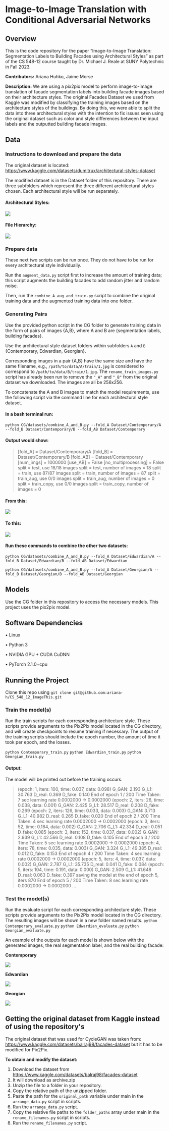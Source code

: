 # Image-to-Image Translation with Conditional Adversarial Networks

## Overview
This is the code repository for the paper “Image-to-Image Translation: Segmentation Labels to Building Facades using Architectural Styles” as part of the CS 548-12 course taught by Dr. Michael J. Reale at SUNY Polytechnic in Fall 2023.

**Contributors:** Ariana Huhko, Jaime Morse 

**Description:** We are using a pix2pix model to perform image-to-image translation of facade segmentation labels into building facade images based on their architecture styles. The original Facades Dataset we used from Kaggle was modified by classifying the training images based on the architecture styles of the buildings. By doing this, we were able to split the data into three architectural styles with the intention to fix issues seen using the original dataset such as color and style differences between the input labels and the outputted building facade images.
 
## Data
### Instructions to download and prepare the data
The original dataset is located: https://www.kaggle.com/datasets/dumitrux/architectural-styles-dataset

The modified dataset is in the Dataset folder of this repository. There are three subfolders which represent the three different architectural styles chosen. Each architectural style will be run separately.

#### Architectural Styles:

![](https://lh7-us.googleusercontent.com/hlam0QGf9KcdIBXQRWpATM936C-tpZhWR6H2FX1Gu-hewwJEdAiGp7GnW9CXvUC_qxtelByw-R0V9Q42Xh4BBpzflIXvWP2zCypHor5PTM2wEJSSWxIafMmFR6KSHpInkJrIQZK0d_4_E7pmf_eQq8I)


#### File Hierarchy:

![](https://lh7-us.googleusercontent.com/lN-XHqsWWZW5FevhYJ2ebbbw_qaiZe0thYHy3pr5pdJzJl0DiD3HE6tC1VGxSlrWUmLa7HfqOjG5cMzx6eX4Gt8Nx21uH5a5uY6Da-Q4lf7BgCXpxTOq862zHl4XD0t2quo2EFYa2SygSqzoW8RxHGQ)

### Prepare data
These next two scripts can be run once. They do not have to be run for every architectural style individually.

Run the `augment_data.py` script first to increase the amount of training data; this script augments the building facades to add random jitter and random noise. 

Then, run the `combine_A_aug_and_train.py` script to combine the original training data and the augmented training data into one folder.

### Generating Pairs
Use the provided python script in the CG folder to generate training data in the form of pairs of images {A,B}, where A and B are {segmentation labels, building facades}.


Use the architectural style dataset folders within subfolders `A` and `B` {Contemporary, Edwardian, Georgian}. 


Corresponding images in a pair {A,B} have the same size and have the same filename, e.g., `/path/to/data/A/train/1.jpg` is considered to correspond to `/path/to/data/B/train/1.jpg`. The `rename_train_images.py` script has already been run to remove the  `"_A"` and `"_B"` from the original dataset we downloaded. The images are all be 256x256.


To concatenate the A and B images to match the model requirements, use the following script via the command line for each architectural style dataset.


#### In a bash terminal run:
`python CG/datasets/combine_A_and_B.py --fold_A Dataset/Contemporary/A --fold_B Dataset/Contemporary/B --fold_AB Dataset/Contemporary`

#### Output would show: 
>[fold_A] =  Dataset/Contemporary/A
[fold_B] =  Dataset/Contemporary/B
[fold_AB] =  Dataset/Contemporary
[num_imgs] =  1000000
[use_AB] =  False
[no_multiprocessing] =  False
split = test, use 18/18 images
split = test, number of images = 18
split = train, use 87/87 images
split = train, number of images = 87
split = train_aug, use 0/0 images
split = train_aug, number of images = 0
split = train_copy, use 0/0 images
split = train_copy, number of images = 0


#### From this:


![](https://lh7-us.googleusercontent.com/6mKijR9LbzrayXcDLK8Sg9Z-CoYKcg4ZDTSbw6ak8meS76XC_V47pVxAMLhNhJQvL9AFj3h79Lf9-HVHFupYtyhxd8KwVk6JkJ0Xni4mruhscLs6UUFdjzLQXnS7jLWssHarGmOQWAd9_qorE7sovGM)


#### To this:

![](https://lh7-us.googleusercontent.com/rgcVo4FIeNz_3W-hFFxrEeTdhuTO_mJfxLaxE0cd-GydCHH4ghWjYOVtOWoFwwAjJ_2lDU0afgFKYutXsDXWni84xO6RBDWU8IzMw_1q4nsj2AYTc-jV3BpQx5-ZBtJoGS9UJp-NvzpoJRwL7B1nNCw)


#### Run these commands to combine the other two datasets:
`python CG/datasets/combine_A_and_B.py --fold_A Dataset/Edwardian/A --fold_B Dataset/Edwardian/B --fold_AB Dataset/Edwardian`

`python CG/datasets/combine_A_and_B.py --fold_A Dataset/Georgian/A --fold_B Dataset/Georgian/B --fold_AB Dataset/Georgian`


## Models
Use the CG folder in this repository to access the necessary models. This project uses the pix2pix model.

## Software Dependencies
• Linux

• Python 3

• NVIDIA GPU + CUDA CuDNN

• PyTorch 2.1.0+cpu

## Running the Project
Clone this repo using `git clone git@github.com:ariana-h/CS_548_12_ImageThis.git`

### Train the model(s)
Run the train scripts for each corresponding architecture style. These scripts provide arguments to the Pix2Pix model located in the CG directory, and will create checkpoints to resume training if necessary. The output of the training scripts should include the epoch number, the amount of time it took per epoch, and the losses.

`python Contemporary_train.py`
`python Edwardian_train.py`
`python Georgian_train.py`

#### Output: 
The model will be printed out before the training occurs.
>(epoch: 1, iters: 100, time: 0.037, data: 0.098) G_GAN: 2.193 G_L1: 30.763 D_real: 0.369 D_fake: 0.140 
End of epoch 1 / 200     Time Taken: 7 sec
learning rate 0.0002000 -> 0.0002000
(epoch: 2, iters: 26, time: 0.038, data: 0.001) G_GAN: 2.425 G_L1: 28.517 D_real: 0.208 D_fake: 0.269 
(epoch: 2, iters: 126, time: 0.033, data: 0.003) G_GAN: 3.713 G_L1: 40.982 D_real: 0.265 D_fake: 0.020 
End of epoch 2 / 200     Time Taken: 4 sec
learning rate 0.0002000 -> 0.0002000
(epoch: 3, iters: 52, time: 0.184, data: 0.002) G_GAN: 2.706 G_L1: 42.334 D_real: 0.051 D_fake: 0.085 
(epoch: 3, iters: 152, time: 0.037, data: 0.002) G_GAN: 2.939 G_L1: 42.566 D_real: 0.108 D_fake: 0.105 
End of epoch 3 / 200     Time Taken: 5 sec
learning rate 0.0002000 -> 0.0002000
(epoch: 4, iters: 78, time: 0.035, data: 0.003) G_GAN: 3.324 G_L1: 49.385 D_real: 0.012 D_fake: 0.153 
End of epoch 4 / 200     Time Taken: 4 sec
learning rate 0.0002000 -> 0.0002000
(epoch: 5, iters: 4, time: 0.037, data: 0.002) G_GAN: 2.787 G_L1: 35.735 D_real: 0.041 D_fake: 0.084 
(epoch: 5, iters: 104, time: 0.191, data: 0.000) G_GAN: 2.509 G_L1: 41.648 D_real: 0.063 D_fake: 0.397 
saving the model at the end of epoch 5, iters 870
End of epoch 5 / 200     Time Taken: 8 sec
learning rate 0.0002000 -> 0.0002000
…


### Test the model(s)
Run the evaluate script for each corresponding architecture style. These scripts provide arguments to the Pix2Pix model located in the CG directory. The resulting images will be shown in a new folder named results.
`python Contemporary_evaluate.py`
`python Edwardian_evaluate.py`
`python Georgian_evaluate.py`

An example of the outputs for each model is shown below with the generated images, the real segmentation label, and the real building facade:

**Contemporary** 

![](https://lh7-us.googleusercontent.com/Ket_ZdwvgSWPtBgq3ZtV8rZU-hUEkJr6UHqt-r083JJ_TwGWSQygfu2RWrk4b67dZwOqVKm-nbDrC3HdvsPIfetbliuI93fl3m5BUB_keSH-sa_rVv1m5tGsfz0AduUuuPj7sMHkZgQlsbNVFHFu0fc)

**Edwardian**

![](https://lh7-us.googleusercontent.com/rAvgwuslfyYgl1GrX6ywpzIrgEytra8btLKZU5JZbYf5bw0fPT4fBG4u1Jrf7Hk4d6w22-EA6a1BsWvhRF53r1bsKtJ8YqmITe0bzWBdX03-xhXFkbytcDtj68xML5_E19WQ5RrBSUDyRkr6dPhACJs)

**Georgian**

![](https://lh7-us.googleusercontent.com/GVXo81R69JKRKI-ZDLcsyVFzHPpaEEEVyD-tsux4sxd0Jk7Z8v0TCCve9zVciBJfbFFU8VvO-MCDJpiP8ClJ9-5lGdf7qTZY-IHcFTX9Sb1rsjhhjxlvu7YGx_46yRuHlKavUjoQ-98_5IaHh9G32tw)

## Getting the original dataset from Kaggle instead of using the repository's
The original dataset that was used for CycleGAN was taken from: https://www.kaggle.com/datasets/balraj98/facades-dataset but it has to be modified for Pix2Pix.

**To obtain and modify the dataset:**
1. Download the dataset from https://www.kaggle.com/datasets/balraj98/facades-dataset
2. It will download as archive.zip
3. Unzip the file to a folder in your repository.
4. Copy the relative path of the unzipped folder.
5. Paste the path for the `original_path` variable under main in the `arrange_data.py` script in scripts.
6. Run the `arrange_data.py` script.
7. Copy the relative file paths to the `folder_paths` array under main in the `rename_filenames.py` script in scripts.
8. Run the `rename_filenames.py` script.






